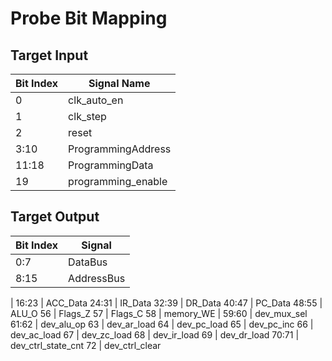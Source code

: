 # Probe Bit Mapping

## Target Input

Bit Index | Signal Name
-|-
0 | clk_auto_en
1 | clk_step
2 | reset
3:10 | ProgrammingAddress
11:18 | ProgrammingData
19 | programming_enable


## Target Output

Bit Index | Signal
-|-
0:7 | DataBus
8:15 | AddressBus
|
16:23 | ACC_Data
24:31 | IR_Data
32:39 | DR_Data
40:47 | PC_Data
48:55 | ALU_O
56 | Flags_Z
57 | Flags_C
58 | memory_WE
|
59:60 | dev_mux_sel
61:62 | dev_alu_op
63 | dev_ar_load
64 | dev_pc_load
65 | dev_pc_inc
66 | dev_ac_load
67 | dev_zc_load
68 | dev_ir_load
69 | dev_dr_load
70:71 | dev_ctrl_state_cnt
72 | dev_ctrl_clear